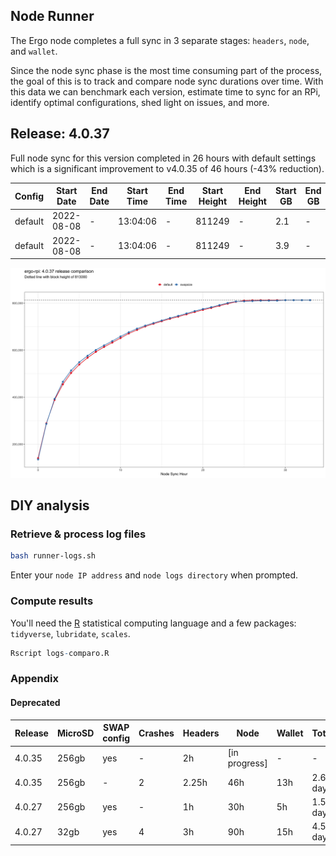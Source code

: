 
## Node Runner

The Ergo node completes a full sync in 3 separate stages: `headers`, `node`, and `wallet`.

Since the node sync phase is the most time consuming part of the process, the goal of this is to track and compare node sync durations over time. With this data we can benchmark each version, estimate time to sync for an RPi, identify optimal configurations, shed light on issues, and more. 

## Release: 4.0.37

Full node sync for this version completed in 26 hours with default settings which is a significant improvement to v4.0.35 of 46 hours (-43% reduction).

| Config | Start Date | End Date| Start Time | End Time | Start Height | End Height | Start GB | End GB | 
| --- | --- | --- | --- | --- | --- | --- | --- | --- | 
| default | 2022-08-08 | - | 13:04:06 | - | 811249 | - | 2.1 | - | 
| default | 2022-08-08 | - | 13:04:06 | - | 811249 | - | 3.9 | - | 

![](img/results-4.0.37.png)

## DIY analysis

### Retrieve & process log files

```bash
bash runner-logs.sh 
```

Enter your `node IP address` and `node logs directory` when prompted.

### Compute results

You'll need the [R](https://www.r-project.org/) statistical computing language and a few packages: `tidyverse`, `lubridate`, `scales`.

```r
Rscript logs-comparo.R 
```

### Appendix

#### Deprecated 

| Release | MicroSD | SWAP config | Crashes | Headers | Node | Wallet | Total | 
| --- | --- | --- | --- | --- | --- | --- | --- | 
| 4.0.35 | 256gb | yes | - | 2h | [in progress] | - | - | 
| 4.0.35 | 256gb | - | 2 | 2.25h | 46h | 13h | 2.6 days | 
| 4.0.27 | 256gb | yes | - | 1h | 30h | 5h | 1.5 days | 
| 4.0.27 | 32gb | yes | 4 | 3h | 90h | 15h | 4.5 days | 



